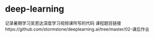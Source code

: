 # deep-learning
记录暑期学习吴恩达深度学习视频课所写的代码
课程题目链接https://github.com/stormstone/deeplearning.ai/tree/master/02-课后作业
